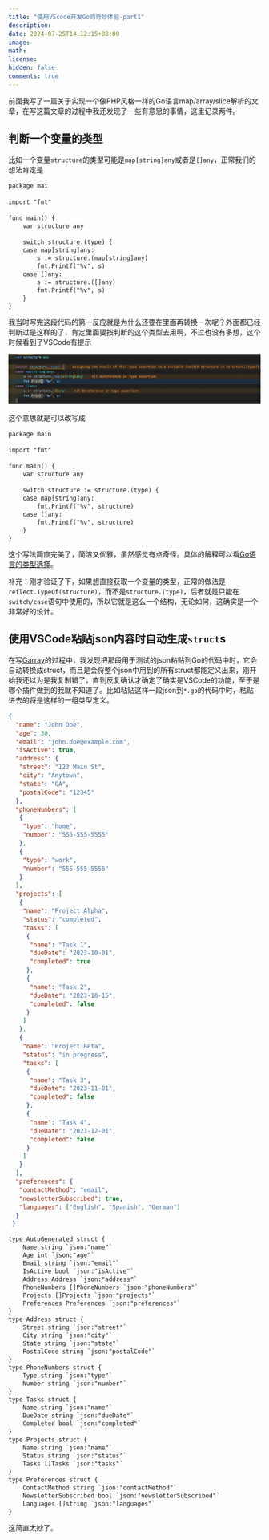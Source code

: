 ```yaml
---
title: "使用VScode开发Go的奇妙体验-part1"
description: 
date: 2024-07-25T14:12:15+08:00
image: 
math: 
license: 
hidden: false
comments: true
---
```


前面我写了一篇关于实现一个像PHP风格一样的Go语言map/array/slice解析的文章，在写这篇文章的过程中我还发现了一些有意思的事情，这里记录两件。

## 判断一个变量的类型

比如一个变量`structure`的类型可能是`map[string]any`或者是`[]any`，正常我们的想法肯定是

```golang
package mai

import "fmt"

func main() {
	var structure any

	switch structure.(type) {
	case map[string]any:
		s := structure.(map[string]any)
		fmt.Printf("%v", s)
	case []any:
		s := structure.([]any)
		fmt.Printf("%v", s)
	}
}
```

我当时写完这段代码的第一反应就是为什么还要在里面再转换一次呢？外面都已经判断过是这样的了，肯定里面要按判断的这个类型去用啊，不过也没有多想，这个时候看到了VSCode有提示

![Go-staticcheck警告](/images/vscode-go-staticcheck-warning-1.png)

这个意思就是可以改写成

```golang
package main

import "fmt"

func main() {
	var structure any

	switch structure := structure.(type) {
	case map[string]any:
		fmt.Printf("%v", structure)
	case []any:
		fmt.Printf("%v", structure)
	}
}
```

这个写法简直完美了，简洁又优雅，虽然感觉有点奇怪。具体的解释可以看[Go语言的类型选择](../Go语言的类型选择)。

补充：刚才验证了下，如果想直接获取一个变量的类型，正常的做法是`reflect.TypeOf(structure)`，而不是`structure.(type)`，后者就是只能在`switch/case`语句中使用的，所以它就是这么一个结构，无论如何，这确实是一个非常好的设计。

## 使用VSCode粘贴json内容时自动生成`struct`s

在写[Garray](https://github.com/lovelock/garray)的过程中，我发现把那段用于测试的json粘贴到Go的代码中时，它会自动转换成struct，而且是会将整个json中用到的所有struct都能定义出来，刚开始我还以为是我复制错了，直到反复确认才确定了确实是VSCode的功能，至于是哪个插件做到的我就不知道了。比如粘贴这样一段json到`*.go`的代码中时，粘贴进去的将是这样的一组类型定义。

```json
{
  "name": "John Doe",
  "age": 30,
  "email": "john.doe@example.com",
  "isActive": true,
  "address": {
   "street": "123 Main St",
   "city": "Anytown",
   "state": "CA",
   "postalCode": "12345"
  },
  "phoneNumbers": [
   {
    "type": "home",
    "number": "555-555-5555"
   },
   {
    "type": "work",
    "number": "555-555-5556"
   }
  ],
  "projects": [
   {
    "name": "Project Alpha",
    "status": "completed",
    "tasks": [
     {
      "name": "Task 1",
      "dueDate": "2023-10-01",
      "completed": true
     },
     {
      "name": "Task 2",
      "dueDate": "2023-10-15",
      "completed": false
     }
    ]
   },
   {
    "name": "Project Beta",
    "status": "in progress",
    "tasks": [
     {
      "name": "Task 3",
      "dueDate": "2023-11-01",
      "completed": false
     },
     {
      "name": "Task 4",
      "dueDate": "2023-12-01",
      "completed": false
     }
    ]
   }
  ],
  "preferences": {
   "contactMethod": "email",
   "newsletterSubscribed": true,
   "languages": ["English", "Spanish", "German"]
  }
 }
```

```golang
type AutoGenerated struct {
	Name string `json:"name"`
	Age int `json:"age"`
	Email string `json:"email"`
	IsActive bool `json:"isActive"`
	Address Address `json:"address"`
	PhoneNumbers []PhoneNumbers `json:"phoneNumbers"`
	Projects []Projects `json:"projects"`
	Preferences Preferences `json:"preferences"`
}
type Address struct {
	Street string `json:"street"`
	City string `json:"city"`
	State string `json:"state"`
	PostalCode string `json:"postalCode"`
}
type PhoneNumbers struct {
	Type string `json:"type"`
	Number string `json:"number"`
}
type Tasks struct {
	Name string `json:"name"`
	DueDate string `json:"dueDate"`
	Completed bool `json:"completed"`
}
type Projects struct {
	Name string `json:"name"`
	Status string `json:"status"`
	Tasks []Tasks `json:"tasks"`
}
type Preferences struct {
	ContactMethod string `json:"contactMethod"`
	NewsletterSubscribed bool `json:"newsletterSubscribed"`
	Languages []string `json:"languages"`
}
```

这简直太妙了。

